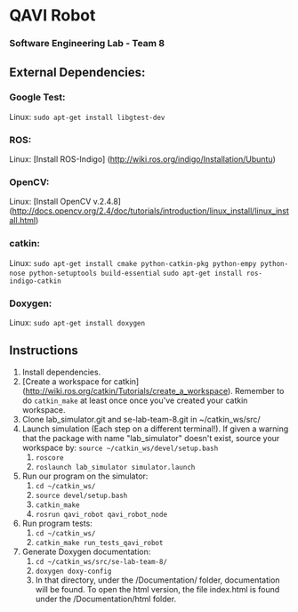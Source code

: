# QAVI Robot
### Software Engineering Lab - Team 8

## External Dependencies:
### Google Test:
Linux:
    `sudo apt-get install libgtest-dev`

### ROS:
Linux:
    [Install ROS-Indigo] (http://wiki.ros.org/indigo/Installation/Ubuntu)

### OpenCV:
Linux:
    [Install OpenCV v.2.4.8] (http://docs.opencv.org/2.4/doc/tutorials/introduction/linux_install/linux_install.html)

### catkin:
Linux:
    `sudo apt-get install cmake python-catkin-pkg python-empy python-nose python-setuptools build-essential`
    `sudo apt-get install ros-indigo-catkin`

### Doxygen:
Linux:
    `sudo apt-get install doxygen`

## Instructions
1. Install dependencies.
2. [Create a workspace for catkin] (http://wiki.ros.org/catkin/Tutorials/create_a_workspace). Remember to do `catkin_make` at least once once you've created your catkin workspace.
3. Clone lab_simulator.git and se-lab-team-8.git in ~/catkin_ws/src/
4. Launch simulation (Each step on a different terminal!). If given a warning that the package with name "lab_simulator" doesn't exist, source your workspace by: `source ~/catkin_ws/devel/setup.bash`
    1. `roscore`
    2. `roslaunch lab_simulator simulator.launch`
5. Run our program on the simulator:
    1. `cd ~/catkin_ws/`
    2. `source devel/setup.bash`
    3. `catkin_make`
    4. `rosrun qavi_robot qavi_robot_node`
6. Run program tests:
    1. `cd ~/catkin_ws/`
    2. `catkin_make run_tests_qavi_robot`
7. Generate Doxygen documentation:
    1. `cd ~/catkin_ws/src/se-lab-team-8/`
    2. `doxygen doxy-config`
    3. In that directory, under the /Documentation/ folder, documentation will be found. To open the html version, the file index.html is found under the /Documentation/html folder.
